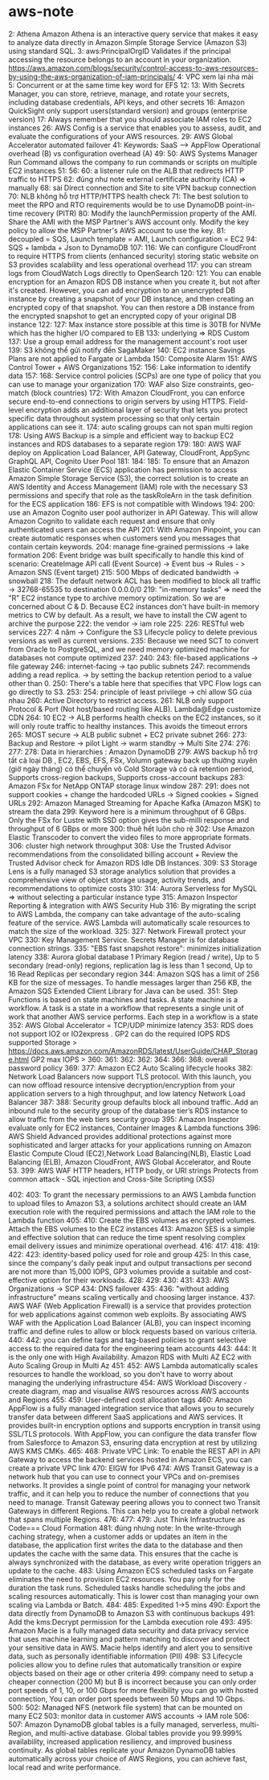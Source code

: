 # aws-note

2: Athena Amazon Athena is an interactive query service that makes it easy to analyze data directly in Amazon Simple Storage Service (Amazon S3) using standard SQL.
3: aws:PrincipalOrgID Validates if the principal accessing the resource belongs to an account in your organization. https://aws.amazon.com/blogs/security/control-access-to-aws-resources-by-using-the-aws-organization-of-iam-principals/
4: VPC xem lại nha mài
5: Concurrent or at the same time key word for EFS
12:
13: With Secrets Manager, you can store, retrieve, manage, and rotate your secrets, including database credentials, API keys, and other secrets
16: Amazon QuickSight only support users(standard version) and groups (enterprise version)
17: Always remember that you should associate IAM roles to EC2 instances
26: AWS Config is a service that enables you to assess, audit, and evaluate the configurations of your AWS resources.
29: AWS Global Accelerator automated failover
41: Keywords: SaaS --> AppFlow Operational overhead (B) vs configuration overhead (A)
49:
50: AWS Systems Manager Run Command allows the company to run commands or scripts on multiple EC2 instances
51:
56:
60: a listener rule on the ALB that redirects HTTP traffic to HTTPS
62: đúng như note external certificate authority (CA) => manually
68: sài Direct connection and Site to site VPN backup connection
70: NLB không hỗ trợ HTTP/HTTPS health check
71: The best solution to meet the RPO and RTO requirements would be to use DynamoDB point-in-time recovery (PITR)
80: Modify the launchPermission property of the AMI. Share the AMI with the MSP Partner's AWS account only. Modify the key policy to allow the MSP Partner's AWS account to use the key.
81: decoupled = SQS, Launch template = AMI, Launch configuration = EC2
94: SQS + lambda + Json to DynamoDB
107:
116: We can configure CloudFront to require HTTPS from clients (enhanced security) storing static website on S3 provides scalability and less operational overhead
117: you can stream logs from CloudWatch Logs directly to OpenSearch
120:
121: You can enable encryption for an Amazon RDS DB instance when you create it, but not after it's created. However, you can add encryption to an unencrypted DB instance by creating a snapshot of your DB instance, and then creating an encrypted copy of that snapshot. You can then restore a DB instance from the encrypted snapshot to get an encrypted copy of your original DB instance
122:
127: Max instance store possible at this time is 30TB for NVMe which has the higher I/O compared to EB
133: underlying => RDS Custom
137: Use a group email address for the management account's root user
139: S3 không thể gửi notify đến SagaMaker
140: EC2 instance Savings Plans are not applied to Fargate or Lambda
150: Composite Alarm
151: AWS Control Tower + AWS Organizations
152:
156: Lake information to identify data
157:
168: Service control policies (SCPs) are one type of policy that you can use to manage your organization
170: WAF also Size constraints, geo-match (block countries)
172: With Amazon CloudFront, you can enforce secure end-to-end connections to origin servers by using HTTPS. Field-level encryption adds an additional layer of security that lets you protect specific data throughout system processing so that only certain applications can see it.
174: auto scaling groups can not span multi region
178: Using AWS Backup is a simple and efficient way to backup EC2 instances and RDS databases to a separate region
179:
180: AWS WAF deploy on Application Load Balancer, API Gateway, CloudFront, AppSync GraphQL API, Cognito User Pool
181:
184:
185: To ensure that an Amazon Elastic Container Service (ECS) application has permission to access Amazon Simple Storage Service (S3), the correct solution is to create an AWS Identity and Access Management (IAM) role with the necessary S3 permissions and specify that role as the taskRoleArn in the task definition for the ECS application
186: EFS is not compatible with Windows
194:
200: use an Amazon Cognito user pool authorizer in API Gateway. This will allow Amazon Cognito to validate each request and ensure that only authenticated users can access the API
201: With Amazon Pinpoint, you can create automatic responses when customers send you messages that contain certain keywords.
204: manage fine-grained permissions -> lake formation
206: Event bridge was built specifically to handle this kind of scenario:
CreateImage API call (Event Source) -> Event bus -> Rules - > Amazon SNS (Event target)
215: 500 Mbps of dedicated bandwidth -> snowball
218: The default network ACL has been modified to block all traffic -> 32768-65535 to destination 0.0.0.0/0 
219: "in-memory tasks" => need the "R" EC2 instance type to archive memory optimization. So we are concerned about C & D. Because EC2 instances don't have built-in memory metrics to CW by default. As a result, we have to install the CW agent to archive the purpose
222: the vendor -> iam role
225:
226: RESTful web services
227: 4 năm -> Configure the S3 Lifecycle policy to delete previous versions as well as current versions.
235: Because we need SCT to convert from Oracle to PostgreSQL, and we need memory optimized machine for databases not compute optimized
237:
240: 
243: file-based applications -> file gateway
246: internet-facing -> tạo public subnets
247: recommends adding a read replica. -> by setting the backup retention period to a value other than 0.
250: There's a table here that specifies that VPC Flow logs can go directly to S3.
253:
254: principle of least privilege -> chỉ allow SG của nhau
260: Active Directory to restrict access.
261: NLB only support Protocol & Port (Not host/based routing like ALB). Lambda@Edge customize CDN
264: 10 EC2 -> ALB performs health checks on the EC2 instances, so it will only route traffic to healthy instances. This avoids the timeout errors
265: MOST secure -> ALB public subnet + EC2 private subnet
266:
273: Backup and Restore -> pilot Light -> warm standby -> Multi Site
274:
276: 
277:
278: Data in hierarchies : Amazon DynamoDB
279: AWS backup hỗ trợ tất cả loại DB , EC2, EBS, EFS, FSx, Volumn gateway back up thường xuyên (giờ ngày tháng) có thể chuyển vô Cold Storage và có cả retention period, Supports cross-region backups, Supports cross-account backups
283: Amazon FSx for NetApp ONTAP storage linux window
287:
291: does not support cookies + change the hardcoded URLs -> Signed cookies + Signed URLs
292: Amazon Managed Streaming for Apache Kafka (Amazon MSK) to stream the data
299: Keyword here is a minimum throughput of 6 GBps. Only the FSx for Lustre with SSD option gives the sub-milli response and throughput of 6 GBps or more
300: thuê hết luôn cho rẻ
302: Use Amazon Elastic Transcoder to convert the video files to more appropriate formats.
306: cluster high network throughput
308: Use the Trusted Advisor recommendations from the consolidated billing account + Review the Trusted Advisor check for Amazon RDS Idle DB Instances.
309: S3 Storage Lens is a fully managed S3 storage analytics solution that provides a comprehensive view of object storage usage, activity trends, and recommendations to optimize costs
310:
314: Aurora Serverless for MySQL => without selecting a particular instance type
315: Amazon Inspector Reporting & integration with AWS Security Hub
316: By migrating the script to AWS Lambda, the company can take advantage of the auto-scaling feature of the service. AWS Lambda will automatically scale resources to match the size of the workload.
325:
327: Network Firewall protect your VPC
330: Key Management Service. Secrets Manager is for database connection strings.
335: "EBS fast snapshot restore": minimizes initialization latency
338: Aurora global database 1 Primary Region (read / write), Up to 5 secondary (read-only) regions, replication lag is less than 1 second, Up to 16 Read Replicas per secondary region
344: Amazon SQS has a limit of 256 KB for the size of messages. To handle messages larger than 256 KB, the Amazon SQS Extended Client Library for Java can be used.
351: Step Functions is based on state machines and tasks. A state machine is a workflow. A task is a state in a workflow that represents a single unit of work that another AWS service performs. Each step in a workflow is a state
352: AWS Global Accelerator = TCP/UDP minimize latency
353: RDS does not support IO2 or IO2express . GP2 can do the required IOPS RDS supported Storage > https://docs.aws.amazon.com/AmazonRDS/latest/UserGuide/CHAP_Storage.html GP2 max IOPS >
360:
361:
362:
362:
364:
366:
368: overall password policy
369:
377: Amazon EC2 Auto Scaling lifecycle hooks
382: Network Load Balancers now support TLS protocol. With this launch, you can now offload resource intensive decryption/encryption from your application servers to a high throughput, and low latency Network Load Balancer
387:
388: Security group defaults block all inbound traffic..Add an inbound rule to the security group of the database tier’s RDS instance to allow traffic from the web tiers security group
395: Amazon Inspector evaluate only for EC2 instances, Container Images & Lambda functions
396: AWS Shield Advanced provides additional protections against more sophisticated and larger attacks for your applications running on Amazon Elastic Compute Cloud (EC2),Network Load Balancing(NLB), Elastic Load Balancing (ELB), Amazon CloudFront, AWS Global Accelerator, and Route 53.
399: AWS WAF HTTP headers, HTTP body, or URI strings Protects from common attack - SQL injection and Cross-Site Scripting (XSS)

402:
403: To grant the necessary permissions to an AWS Lambda function to upload files to Amazon S3, a solutions architect should create an IAM execution role with the required permissions and attach the IAM role to the Lambda function
405:
410: Create the EBS volumes as encrypted volumes. Attach the EBS volumes to the EC2 instances
413: Amazon SES is a simple and effective solution that can reduce the time spent resolving complex email delivery issues and minimize operational overhead.
416:
417:
418:
419:
422:
423: identity-based policy used for role and group
425: In this case, since the company's daily peak input and output transactions per second are not more than 15,000 IOPS, GP3 volumes provide a suitable and cost-effective option for their workloads.
428:
429:
430:
431:
433: AWS Organizations -> SCP
434: DNS failover
435:
436: "without adding infrastructure" means scaling vertically and choosing larger instance.
437: AWS WAF (Web Application Firewall) is a service that provides protection for web applications against common web exploits. By associating AWS WAF with the Application Load Balancer (ALB), you can inspect incoming traffic and define rules to allow or block requests based on various criteria.
440:
442: you can define tags and tag-based policies to grant selective access to the required data for the engineering team accounts
443:
444: It is the only one with High Availability. Amazon RDS with Multi AZ EC2 with Auto Scaling Group in Multi Az
451:
452: AWS Lambda automatically scales resources to handle the workload, so you don't have to worry about managing the underlying infrastructure
454: AWS Workload Discovery - create diagram, map and visualise AWS resources across AWS accounts and Regions
455: 
459: User-defined cost allocation tags
460: Amazon AppFlow is a fully managed integration service that allows you to securely transfer data between different SaaS applications and AWS services. It provides built-in encryption options and supports encryption in transit using SSL/TLS protocols. With AppFlow, you can configure the data transfer flow from Salesforce to Amazon S3, ensuring data encryption at rest by utilizing AWS KMS CMKs.
465:
468: Private VPC Link: To enable the REST API in API Gateway to access the backend services hosted in Amazon ECS, you can create a private VPC link
470: EIGW for IPv6
474: AWS Transit Gateway is a network hub that you can use to connect your VPCs and on-premises networks. It provides a single point of control for managing your network traffic, and it can help you to reduce the number of connections that you need to manage. Transit Gateway peering allows you to connect two Transit Gateways in different Regions. This can help you to create a global network that spans multiple Regions.
476: 
477:
479: Just Think Infrastructure as Code=== Cloud Formation
481: đúng nhưng note: In the write-through caching strategy, when a customer adds or updates an item in the database, the application first writes the data to the database and then updates the cache with the same data. This ensures that the cache is always synchronized with the database, as every write operation triggers an update to the cache.
483: Using Amazon ECS scheduled tasks on Fargate eliminates the need to provision EC2 resources. You pay only for the duration the task runs. Scheduled tasks handle scheduling the jobs and scaling resources automatically. This is lower cost than managing your own scaling via Lambda or Batch.
484: 
485: Expedited 1->5 mins
490: Export the data directly from DynamoDB to Amazon S3 with continuous backups
491: Add the kms:Decrypt permission for the Lambda execution role
493: 
495: Amazon Macie is a fully managed data security and data privacy service that uses machine learning and pattern matching to discover and protect your sensitive data in AWS. Macie helps identify and alert you to sensitive data, such as personally identifiable information (PII)
498: S3 Lifecycle policies allow you to define rules that automatically transition or expire objects based on their age or other criteria
499: company need to setup a cheaper connection (200 M) but B is incorrect because you can only order port speeds of 1, 10, or 100 Gbps for more flexibility you can go with hosted connection, You can order port speeds between 50 Mbps and 10 Gbps.
500:
502: Managed NFS (network file system) that can be mounted on many EC2
503: monitor data in customer AWS accounts -> IAM role
506: 
507: Amazon DynamoDB global tables is a fully managed, serverless, multi-Region, and multi-active database. Global tables provide you 99.999% availability, increased application resiliency, and improved business continuity. As global tables replicate your Amazon DynamoDB tables automatically across your choice of AWS Regions, you can achieve fast, local read and write performance.